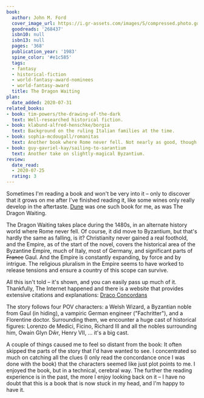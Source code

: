 ```yaml
---
book:
  author: John M. Ford
  cover_image_url: https://i.gr-assets.com/images/S/compressed.photo.goodreads.com/books/1173289687l/268437._SY475_.jpg
  goodreads: '268437'
  isbn10: null
  isbn13: null
  pages: '368'
  publication_year: '1983'
  spine_color: '#e1c585'
  tags:
  - fantasy
  - historical-fiction
  - world-fantasy-award-nominees
  - world-fantasy-award
  title: The Dragon Waiting
plan:
  date_added: 2020-07-31
related_books:
- book: tim-powers/the-drawing-of-the-dark
  text: Well-researched historical fiction.
- book: klabund-alfred-henschke/borgia
  text: Background on the ruling Italian families at the time.
- book: sophia-mcdougall/romanitas
  text: Another book where Rome never fell. Not nearly as good, though.
- book: guy-gavriel-kay/sailing-to-sarantium
  text: Another take on slightly-magical Byzantium.
review:
  date_read:
  - 2020-07-25
  rating: 3
---
```


Sometimes I'm reading a book and won't be very into it – only to discover that it grows on me after I've finished
reading it, like some wines only really develop in the aftertaste. [Dune](https://books.rixx.de/frank-herbert/dune/) was
one such book for me, as was The Dragon Waiting.

The Dragon Waiting takes place during the 1480s, in an alternate history world where Rome never fell. Of course, it did
move to Byzantium, but that's hardly the same as falling, is it? Christianity never gained a real foothold, and the
Empire, as of the start of the novel, covers the historical area of the Byzantine Empire, much of Italy, most of
Germany, and significant parts of ~~France~~ Gaul. And the Empire is constantly expanding, by force and by intrigue.
The religious pluralism in the Empire seems to have worked to release tensions and ensure a country of this scope can
survive.

All this isn't told – it's shown, and you can easily pass up much of it. Thankfully, The Internet happened and there is
a website that provides extensive citations and explanations: [Draco Concordans](https://eblong.com/draconc/)

The story follows four POV characters: a Welsh Wizard, a Byzantian noble from Gaul (in hiding), a vampiric German
engineer ("Fachritter"), and a Florentine doctor. Surrounding them, we encounter a huge cast of historical figures:
Lorenzo de Medici, Ficino, Richard III and all the nobles surrounding him, Owain Glyn Dŵr, Henry VII, … it's a big cast.

A couple of things caused me to feel so distant from the book: It often skipped the parts of the story that I'd have
wanted to see. I concentrated so much on catching all the clues (I only read the concordance once I was done with the
book) that the characters seemed like just plot points to me. I enjoyed the book, but in a technical, cerebral way. The
further the reading experience is in the past, the more I enjoy looking back on it – I have no doubt that this is a book
that is now stuck in my head, and I'm happy to have it.
